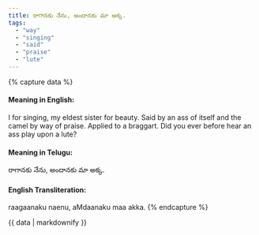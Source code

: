 ```yaml
---
title: రాగానకు నేను, అందానకు మా అక్క.
tags:
  - "way"
  - "singing"
  - "said"
  - "praise"
  - "lute"
---
```


{% capture data %}
#### Meaning in English:
I for singing, my eldest sister for beauty.
Said by an ass of itself and the camel by way of praise.
Applied to a braggart.
Did you ever before hear an ass play upon a lute?

#### Meaning in Telugu:
రాగానకు నేను, అందానకు మా అక్క.

#### English Transliteration:
raagaanaku naenu, aMdaanaku maa akka.
{% endcapture %}

<div class="notice">{{ data | markdownify }}</div>

